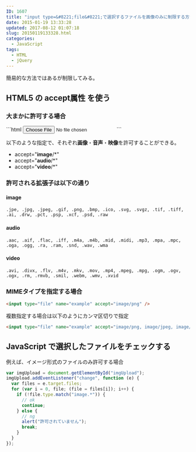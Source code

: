 ```yaml
---
ID: 1607
title: "input type=&#8221;file&#8221;で選択するファイルを画像のみに制限する方法"
date: 2015-01-19 13:33:28
updated: 2017-08-12 01:07:18
slug: 20150119133328.html
categories:
  - JavaScript
tags:
  - HTML
  - jQuery
---
```


簡易的な方法ではあるが制限してみる。

<!--more-->
<h2>HTML5 の accept属性 を使う</h2>
<h3>大まかに許可する場合</h3>
```html
<input type="file" name="example" accept="image/*">
```

以下のような指定で、それぞれ<b>画像</b>・<b>音声</b>・<b>映像</b>を許可することができる。

<ul>
 <li>accept="<b>image</b>/*" </li>
 <li>accept="<b>audio</b>/*"</li>
 <li>accept="<b>video</b>/*"</li>
</ul>

### 許可される拡張子は以下の通り

#### image

```
.jpe, .jpg, .jpeg, .gif, .png, .bmp, .ico, .svg, .svgz, .tif, .tiff, .ai, .drw, .pct, .psp, .xcf, .psd, .raw
```

#### audio

```
.aac, .aif, .flac, .iff, .m4a, .m4b, .mid, .midi, .mp3, .mpa, .mpc, .oga, .ogg, .ra, .ram, .snd, .wav, .wma
```

#### video

```
.avi, .divx, .flv, .m4v, .mkv, .mov, .mp4, .mpeg, .mpg, .ogm, .ogv, .ogx, .rm, .rmvb, .smil, .webm, .wmv, .xvid
```

<h3>MIMEタイプを指定する場合</h3>

```html
<input type="file" name="example" accept="image/png" />
```

複数指定する場合は以下のようにカンマ区切りで指定

```html
<input type="file" name="example" accept="image/png, image/jpeg, image/gif" />
```

## JavaScript で選択したファイルをチェックする

例えば、イメージ形式のファイルのみ許可する場合

```javascript
var imgUpload = document.getElementById("imgUpload");
imgUpload.addEventListener("change", function (e) {
  var files = e.target.files;
  for (var i = 0, file; (file = files[i]); i++) {
    if (!file.type.match("image.*")) {
      // ok
      continue;
    } else {
      // ng
      alert("許可されていません");
      break;
    }
  }
});
```
